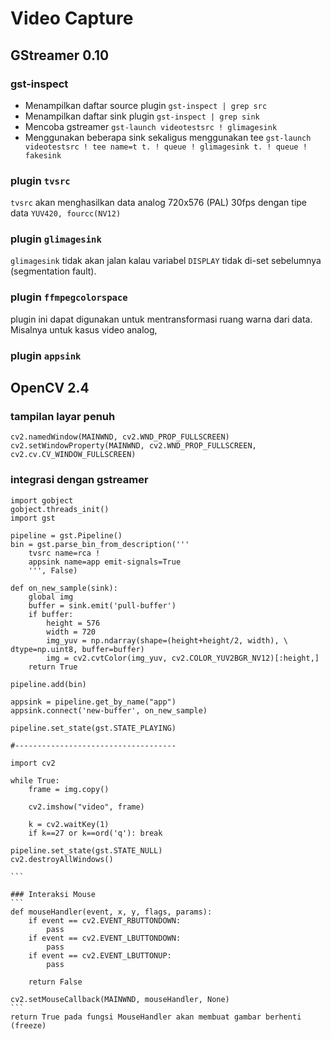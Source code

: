 # Video Capture

## GStreamer 0.10

### ****gst-inspect****
+ Menampilkan daftar source plugin `gst-inspect | grep src`
+ Menampilkan daftar sink plugin `gst-inspect | grep sink`
+ Mencoba gstreamer `gst-launch videotestsrc ! glimagesink`
+ Menggunakan beberapa sink sekaligus menggunakan tee `gst-launch videotestsrc ! tee name=t t. ! queue ! glimagesink t. ! queue ! fakesink`

### plugin `tvsrc`
`tvsrc` akan menghasilkan data analog 720x576 (PAL) 30fps dengan tipe data `YUV420, fourcc(NV12)`

### plugin `glimagesink`
`glimagesink` tidak akan jalan kalau variabel `DISPLAY` tidak di-set sebelumnya (segmentation fault).

### plugin `ffmpegcolorspace`
plugin ini dapat digunakan untuk mentransformasi ruang warna dari data. 
Misalnya untuk kasus video analog, 

### plugin `appsink`

## OpenCV 2.4 

### tampilan layar penuh

```
cv2.namedWindow(MAINWND, cv2.WND_PROP_FULLSCREEN)          
cv2.setWindowProperty(MAINWND, cv2.WND_PROP_FULLSCREEN, 
cv2.cv.CV_WINDOW_FULLSCREEN)
```

### integrasi dengan gstreamer
````
import gobject
gobject.threads_init()
import gst

pipeline = gst.Pipeline()
bin = gst.parse_bin_from_description('''
	tvsrc name=rca !
	appsink name=app emit-signals=True
	''', False)

def on_new_sample(sink):
    global img
    buffer = sink.emit('pull-buffer')
    if buffer:
	    height = 576
	    width = 720
        img_yuv = np.ndarray(shape=(height+height/2, width), \
dtype=np.uint8, buffer=buffer)
        img = cv2.cvtColor(img_yuv, cv2.COLOR_YUV2BGR_NV12)[:height,]
    return True

pipeline.add(bin)

appsink = pipeline.get_by_name("app")
appsink.connect('new-buffer', on_new_sample) 

pipeline.set_state(gst.STATE_PLAYING)

#------------------------------------

import cv2

while True:
    frame = img.copy()
    
    cv2.imshow("video", frame)

    k = cv2.waitKey(1)
    if k==27 or k==ord('q'): break

pipeline.set_state(gst.STATE_NULL)
cv2.destroyAllWindows()

```

### Interaksi Mouse
```
def mouseHandler(event, x, y, flags, params):
    if event == cv2.EVENT_RBUTTONDOWN:
        pass
    if event == cv2.EVENT_LBUTTONDOWN:
        pass
    if event == cv2.EVENT_LBUTTONUP:
        pass
        
    return False
    
cv2.setMouseCallback(MAINWND, mouseHandler, None)
```
return True pada fungsi MouseHandler akan membuat gambar berhenti (freeze)